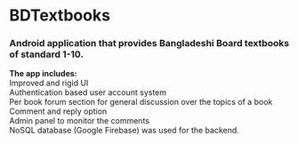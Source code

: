 # BDTextbooks

### Android application that provides Bangladeshi Board textbooks of standard 1-10.

**The app includes:**\
Improved and rigid UI\
Authentication based user account system\
Per book forum section for general discussion over the topics of a book\
Comment and reply option\
Admin panel to monitor the comments\
NoSQL database (Google Firebase) was used for the backend.
